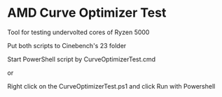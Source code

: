 # AMD Curve Optimizer Test
Tool for testing undervolted cores of Ryzen 5000

Put both scripts to Cinebench's 23 folder

Start PowerShell script by CurveOptimizerTest.cmd

or 

Right click on the CurveOptimizerTest.ps1 and click Run with Powershell
